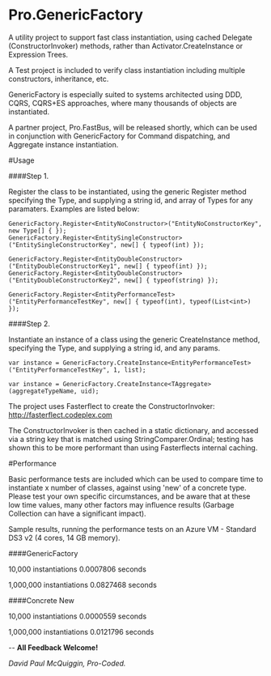 # Pro.GenericFactory

A utility project to support fast class instantiation, using cached Delegate (ConstructorInvoker) methods, rather than Activator.CreateInstance or Expression Trees.

A Test project is included to verify class instantiation including multiple constructors, inheritance, etc.

GenericFactory is especially suited to systems architected using DDD, CQRS, CQRS+ES approaches, where many thousands of objects are instantiated.

A partner project, Pro.FastBus, will be released shortly, which can be used in conjunction with GenericFactory for Command dispatching, and Aggregate instance instantiation.

#Usage

####Step 1. 

Register the class to be instantiated, using the generic Register method specifying the Type, and supplying a string id, and array of Types for any paramaters. Examples are listed below:

    GenericFactory.Register<EntityNoConstructor>("EntityNoConstructorKey", new Type[] { });
    GenericFactory.Register<EntitySingleConstructor>("EntitySingleConstructorKey", new[] { typeof(int) });
    
    GenericFactory.Register<EntityDoubleConstructor>("EntityDoubleConstructorKey1", new[] { typeof(int) });
    GenericFactory.Register<EntityDoubleConstructor>("EntityDoubleConstructorKey2", new[] { typeof(string) });
    
    GenericFactory.Register<EntityPerformanceTest>("EntityPerformanceTestKey", new[] { typeof(int), typeof(List<int>) });


####Step 2. 

Instantiate an instance of a class using the generic CreateInstance method, specifying the Type, and supplying a string id, and any params.

    var instance = GenericFactory.CreateInstance<EntityPerformanceTest>("EntityPerformanceTestKey", 1, list);
    
    var instance = GenericFactory.CreateInstance<TAggregate>(aggregateTypeName, uid);

The project uses Fasterflect to create the ConstructorInvoker:
http://fasterflect.codeplex.com

The ConstructorInvoker is then cached in a static dictionary, and accessed via a string key that is matched using StringComparer.Ordinal; testing has shown this to be more performant than using Fasterflects internal caching.

#Performance

Basic performance tests are included which can be used to compare time to instantiate x number of classes, against using 'new' of a concrete type. Please test your own specific circumstances, and be aware that at these low time values, many other factors may influence results (Garbage Collection can have a significant impact).

Sample results, running the performance tests on an Azure VM - Standard DS3 v2 (4 cores, 14 GB memory).

####GenericFactory

10,000 instantiations 0.0007806 seconds

1,000,000 instantiations 0.0827468 seconds


####Concrete New

10,000 instantiations 0.0000559 seconds

1,000,000 instantiations 0.0121796 seconds



--
**All Feedback Welcome!**

*David Paul McQuiggin, Pro-Coded.*




 
 
 
